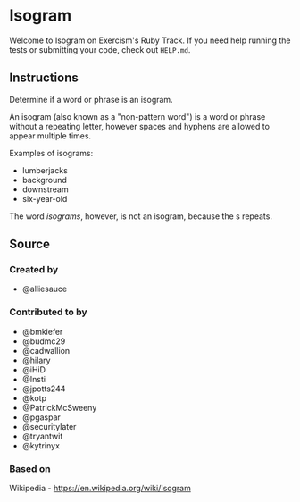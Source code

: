 # Isogram

Welcome to Isogram on Exercism's Ruby Track.
If you need help running the tests or submitting your code, check out `HELP.md`.

## Instructions

Determine if a word or phrase is an isogram.

An isogram (also known as a "non-pattern word") is a word or phrase without a repeating letter, however spaces and hyphens are allowed to appear multiple times.

Examples of isograms:

- lumberjacks
- background
- downstream
- six-year-old

The word *isograms*, however, is not an isogram, because the s repeats.

## Source

### Created by

- @alliesauce

### Contributed to by

- @bmkiefer
- @budmc29
- @cadwallion
- @hilary
- @iHiD
- @Insti
- @jpotts244
- @kotp
- @PatrickMcSweeny
- @pgaspar
- @securitylater
- @tryantwit
- @kytrinyx

### Based on

Wikipedia - https://en.wikipedia.org/wiki/Isogram